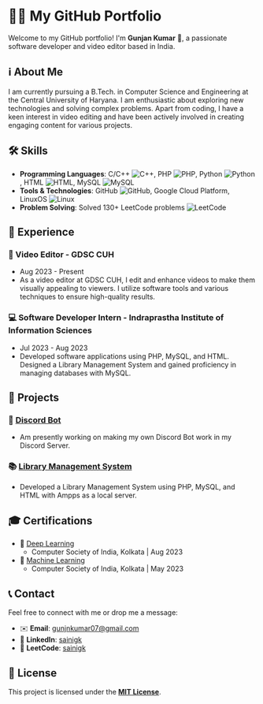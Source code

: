 # 👨‍💻 My GitHub Portfolio

Welcome to my GitHub portfolio! I'm **Gunjan Kumar** 🚀, a passionate software developer and video editor based in India.

## ℹ️ About Me

I am currently pursuing a B.Tech. in Computer Science and Engineering at the Central University of Haryana. I am enthusiastic about exploring new technologies and solving complex problems. Apart from coding, I have a keen interest in video editing and have been actively involved in creating engaging content for various projects.

## 🛠️ Skills

- **Programming Languages**: C/C++ ![C++](https://img.icons8.com/color/48/000000/c-plus-plus-logo.png), PHP ![PHP](https://img.icons8.com/officel/40/000000/php-logo.png), Python ![Python](https://img.icons8.com/color/48/000000/python.png), HTML ![HTML](https://img.icons8.com/color/48/000000/html-5.png), MySQL ![MySQL](https://img.icons8.com/nolan/64/mysql.png)
- **Tools & Technologies**: GitHub ![GitHub](https://img.icons8.com/ios-glyphs/30/000000/github.png), Google Cloud Platform, LinuxOS ![Linux](https://img.icons8.com/color/48/000000/linux.png)
- **Problem Solving**: Solved 130+ LeetCode problems <img src="(/PNG Files/leetcode.png)" alt="LeetCode">

## 💼 Experience

### 🎥 Video Editor - GDSC CUH
- Aug 2023 - Present
- As a video editor at GDSC CUH, I edit and enhance videos to make them visually appealing to viewers. I utilize software tools and various techniques to ensure high-quality results.

### 💻 Software Developer Intern - Indraprastha Institute of Information Sciences
- Jul 2023 - Aug 2023
- Developed software applications using PHP, MySQL, and HTML. Designed a Library Management System and gained proficiency in managing databases with MySQL.

## 🚀 Projects

### 🤖 [Discord Bot](https://github.com/saini-gk/Discord-Bot)
- Am presently working on making my own Discord Bot work in my Discord Server.

### 📚 [Library Management System](https://github.com/saini-gk/Library-Management-System)
- Developed a Library Management System using PHP, MySQL, and HTML with Ampps as a local server.

## 🎓 Certifications

- 🧠 [Deep Learning](https://drive.google.com/file/d/1sc3cTaIqNfeBFbaG13_dqPahcP75N0ma/view)
  - Computer Society of India, Kolkata | Aug 2023
- 🤖 [Machine Learning](https://drive.google.com/file/d/1sX3G4_GqMwIT860IWBYL4zY4QtlksEA_/view)
  - Computer Society of India, Kolkata | May 2023

## 📞 Contact

Feel free to connect with me or drop me a message:

- ✉️ **Email**: [gunjnkumar07@gmail.com](mailto:gunjnkumar07@gmail.com)
- 🔗 **LinkedIn**: [sainigk](https://www.linkedin.com/in/sainigk)
- 🔗 **LeetCode**: [sainigk](https://leetcode.com/sainigk)

## 📝 License

This project is licensed under the **[MIT License](https://opensource.org/licenses/MIT)**.
